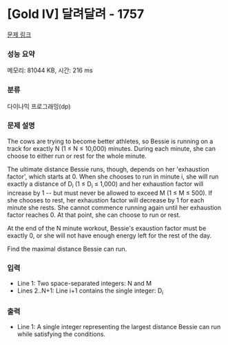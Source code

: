 # [Gold IV] 달려달려 - 1757 

[문제 링크](https://www.acmicpc.net/problem/1757) 

### 성능 요약

메모리: 81044 KB, 시간: 216 ms

### 분류

다이나믹 프로그래밍(dp)

### 문제 설명

<p>The cows are trying to become better athletes, so Bessie is running on a track for exactly N (1 ≤ N ≤ 10,000) minutes. During each minute, she can choose to either run or rest for the whole minute.</p>

<p>The ultimate distance Bessie runs, though, depends on her 'exhaustion factor', which starts at 0. When she chooses to run in minute i, she will run exactly a distance of D<sub>i</sub> (1 ≤ D<sub>i</sub> ≤ 1,000) and her exhaustion factor will increase by 1 -- but must never be allowed to exceed M (1 ≤ M ≤ 500).  If she chooses to rest, her exhaustion factor will decrease by 1 for each minute she rests. She cannot commence running again until her exhaustion factor reaches 0. At that point, she can choose to run or rest.</p>

<p>At the end of the N minute workout, Bessie's exaustion factor must be exactly 0, or she will not have enough energy left for the rest of the day.</p>

<p>Find the maximal distance Bessie can run.</p>

### 입력 

 <ul>
	<li>Line 1: Two space-separated integers: N and M</li>
	<li>Lines 2..N+1: Line i+1 contains the single integer: D<sub>i</sub></li>
</ul>

### 출력 

 <ul>
	<li>Line 1: A single integer representing the largest distance Bessie can run while satisfying the conditions.</li>
</ul>

